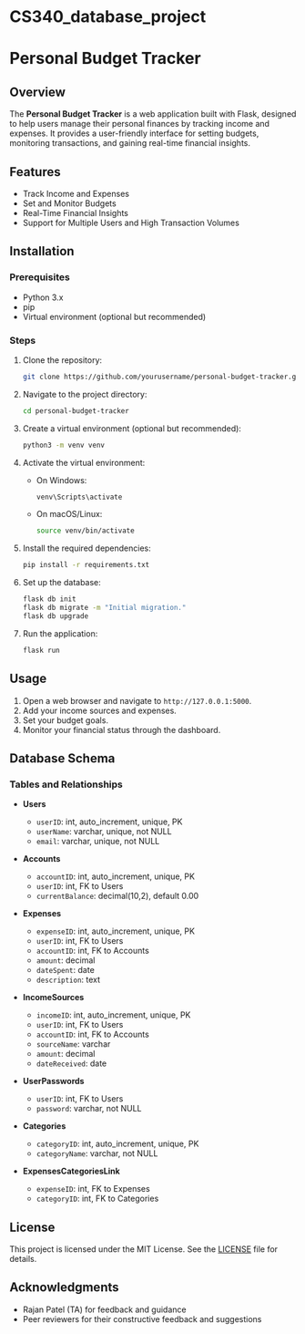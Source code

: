 # CS340_database_project
# Personal Budget Tracker

## Overview

The **Personal Budget Tracker** is a web application built with Flask, designed to help users manage their personal finances by tracking income and expenses. It provides a user-friendly interface for setting budgets, monitoring transactions, and gaining real-time financial insights.

## Features

- Track Income and Expenses
- Set and Monitor Budgets
- Real-Time Financial Insights
- Support for Multiple Users and High Transaction Volumes

## Installation

### Prerequisites

- Python 3.x
- pip
- Virtual environment (optional but recommended)

### Steps

1. Clone the repository:
    ```bash
    git clone https://github.com/yourusername/personal-budget-tracker.git
    ```

2. Navigate to the project directory:
    ```bash
    cd personal-budget-tracker
    ```

3. Create a virtual environment (optional but recommended):
    ```bash
    python3 -m venv venv
    ```

4. Activate the virtual environment:
    - On Windows:
        ```bash
        venv\Scripts\activate
        ```
    - On macOS/Linux:
        ```bash
        source venv/bin/activate
        ```

5. Install the required dependencies:
    ```bash
    pip install -r requirements.txt
    ```

6. Set up the database:
    ```bash
    flask db init
    flask db migrate -m "Initial migration."
    flask db upgrade
    ```

7. Run the application:
    ```bash
    flask run
    ```

## Usage

1. Open a web browser and navigate to `http://127.0.0.1:5000`.
2. Add your income sources and expenses.
3. Set your budget goals.
4. Monitor your financial status through the dashboard.

## Database Schema

### Tables and Relationships

- **Users**
  - `userID`: int, auto_increment, unique, PK
  - `userName`: varchar, unique, not NULL
  - `email`: varchar, unique, not NULL

- **Accounts**
  - `accountID`: int, auto_increment, unique, PK
  - `userID`: int, FK to Users
  - `currentBalance`: decimal(10,2), default 0.00

- **Expenses**
  - `expenseID`: int, auto_increment, unique, PK
  - `userID`: int, FK to Users
  - `accountID`: int, FK to Accounts
  - `amount`: decimal
  - `dateSpent`: date
  - `description`: text

- **IncomeSources**
  - `incomeID`: int, auto_increment, unique, PK
  - `userID`: int, FK to Users
  - `accountID`: int, FK to Accounts
  - `sourceName`: varchar
  - `amount`: decimal
  - `dateReceived`: date

- **UserPasswords**
  - `userID`: int, FK to Users
  - `password`: varchar, not NULL

- **Categories**
  - `categoryID`: int, auto_increment, unique, PK
  - `categoryName`: varchar, not NULL

- **ExpensesCategoriesLink**
  - `expenseID`: int, FK to Expenses
  - `categoryID`: int, FK to Categories

## License

This project is licensed under the MIT License. See the [LICENSE](LICENSE) file for details.

## Acknowledgments

- Rajan Patel (TA) for feedback and guidance
- Peer reviewers for their constructive feedback and suggestions

